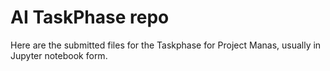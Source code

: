 # AI TaskPhase repo

Here are the submitted files for the Taskphase for Project Manas, usually in Jupyter notebook form.
